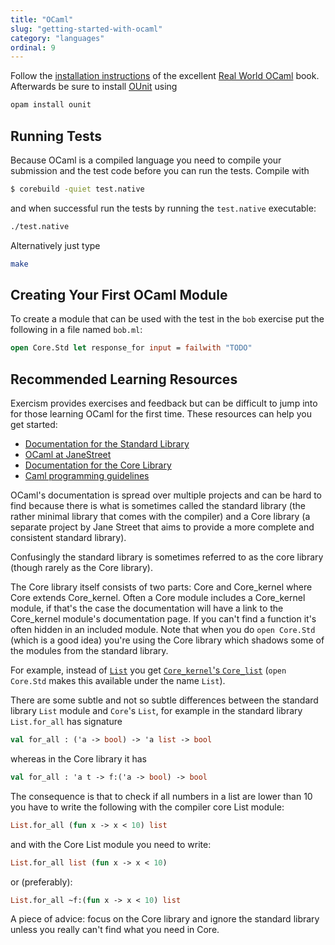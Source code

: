 ```yaml
---
title: "OCaml"
slug: "getting-started-with-ocaml"
category: "languages"
ordinal: 9
---
```


Follow the [installation instructions](https://github.com/realworldocaml/book/wiki/Installation-Instructions) of the excellent [Real World OCaml](https://realworldocaml.org/) book. Afterwards be sure to install [OUnit](http://ounit.forge.ocamlcore.org/) using

```bash
opam install ounit
```

## Running Tests

Because OCaml is a compiled language you need to compile your submission and the test code before you can run the tests. Compile with

```bash
$ corebuild -quiet test.native
```

and when successful run the tests by running the `test.native` executable:

```bash
./test.native
```

Alternatively just type

```bash
make
```

## Creating Your First OCaml Module

To create a module that can be used with the test in the `bob` exercise put the following in a file named `bob.ml`:

```ocaml
open Core.Std let response_for input = failwith "TODO"
```

## Recommended Learning Resources

Exercism provides exercises and feedback but can be difficult to jump into for those learning OCaml for the first time. These resources can help you get started:

* [Documentation for the Standard Library](http://caml.inria.fr/pub/docs/manual-ocaml/libref/index.html)
* [OCaml at JaneStreet](https://ocaml.janestreet.com/)
* [Documentation for the Core Library](https://ocaml.janestreet.com/ocaml-core/latest/doc/core/index.html)
* [Caml programming guidelines](http://caml.inria.fr/resources/doc/guides/guidelines.en.html)

OCaml's documentation is spread over multiple projects and can be hard to find because there is what is sometimes called the standard library (the rather minimal library that comes with the compiler) and a Core library (a separate project by Jane Street that aims to provide a more complete and consistent standard library).

Confusingly the standard library is sometimes referred to as the core library (though rarely as the Core library).

The Core library itself consists of two parts: Core and Core_kernel where Core extends Core_kernel. Often a Core module includes a Core_kernel module, if that's the case the documentation will have a link to the Core_kernel module's documentation page. If you can't find a function it's often hidden in an included module. Note that when you do `open Core.Std` (which is a good idea) you're using the Core library which shadows some of the modules from the standard library.

For example, instead of [`List`](http://caml.inria.fr/pub/docs/manual-ocaml/libref/List.html) you get [`Core_kernel`'s `Core_list`](https://ocaml.janestreet.com/ocaml-core/latest/doc/core_kernel/Core_list.html) (`open Core.Std` makes this available under the name `List`).

There are some subtle and not so subtle differences between the standard library `List` module and `Core`'s `List`, for example in the standard library `List.for_all` has signature

```ocaml
val for_all : ('a -> bool) -> 'a list -> bool
```

whereas in the Core library it has

```ocaml
val for_all : 'a t -> f:('a -> bool) -> bool
```

The consequence is that to check if all numbers in a list are lower than 10 you have to write the following with the compiler core List module:

```ocaml
List.for_all (fun x -> x < 10) list
```

and with the Core List module you need to write:

```ocaml
List.for_all list (fun x -> x < 10)
```

or (preferably):

```ocaml
List.for_all ~f:(fun x -> x < 10) list
```

A piece of advice: focus on the Core library and ignore the standard library unless you really can't find what you need in Core.
